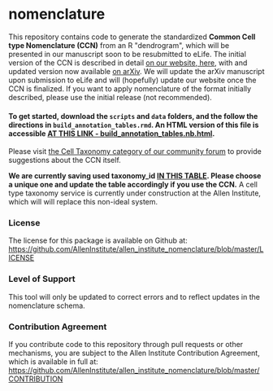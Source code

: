 # nomenclature
This repository contains code to generate the standardized **Common Cell type Nomenclature (CCN)** from an R "dendrogram", which will be presented in our manuscript soon to be resubmitted to eLife.  The initial version of the CCN is described in detail [on our website, here](https://portal.brain-map.org/explore/classes/nomenclature), with and updated version now available [on arXiv](https://arxiv.org/abs/2006.05406).  We will update the arXiv manuscript upon submission to eLife and will (hopefully) update our website once the CCN is finalized.  If you want to apply nomenclature of the format initially described, please use the initial release (not recommended).

#### To get started, download the `scripts` and `data` folders, and the follow the directions in `build_annotation_tables.rmd`.  An HTML version of this file is accessible **[AT THIS LINK - build_annotation_tables.nb.html](http://htmlpreview.github.io/?https://github.com/AllenInstitute/nomenclature/blob/master/scripts/build_annotation_tables.nb.html)**.

Please visit [the Cell Taxonomy category of our community forum](https://community.brain-map.org/c/cell-taxonomies) to provide suggestions about the CCN itself.

**We are currently saving used taxonomy_id [IN THIS TABLE](https://docs.google.com/spreadsheets/d/10gYNyOhc0YHOYKjgsvLfumf65CqLeiVDCE3Wrxz4Txo/edit?usp=sharing).  Please choose a unique one and update the table accordingly if you use the CCN.**  A cell type taxonomy service is currently under construction at the Allen Institute, which will will replace this non-ideal system.  


### License

The license for this package is available on Github at: https://github.com/AllenInstitute/allen_institute_nomenclature/blob/master/LICENSE

### Level of Support

This tool will only be updated to correct errors and to reflect updates in the nomenclature schema.

### Contribution Agreement

If you contribute code to this repository through pull requests or other mechanisms, you are subject to the Allen Institute Contribution Agreement, which is available in full at: https://github.com/AllenInstitute/allen_institute_nomenclature/blob/master/CONTRIBUTION

